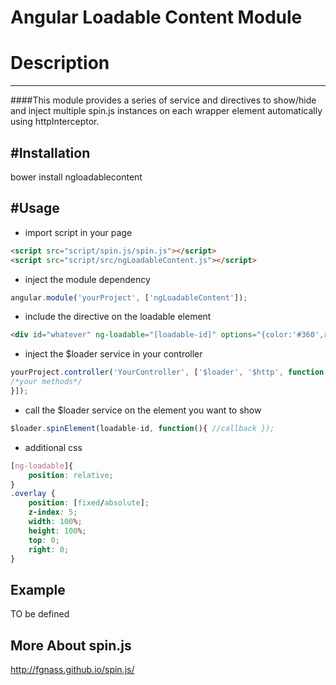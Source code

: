 Angular Loadable Content Module
======================

# Description
---------
####This module provides a series of service and directives to show/hide and inject multiple spin.js instances on each wrapper element automatically using httpInterceptor.

#Installation
---------
bower install ngloadablecontent

#Usage
---------
- import script in your page
```html
<script src="script/spin.js/spin.js"></script>
<script src="script/src/ngLoadableContent.js"></script>
```
- inject the module dependency
```js
angular.module('yourProject', ['ngLoadableContent']);
```
- include the directive on the loadable element 
```html
<div id="whatever" ng-loadable="[loadable-id]" options="{color:'#360',radius:5,lines:8,overlay:[true/false]}">Content</div>
```
- inject the $loader service in your controller 
```js
yourProject.controller('YourController', ['$loader', '$http', function ($loader, $http) {
/*your methods*/
}]);
```
- call the $loader service on the element you want to show
```js
$loader.spinElement(loadable-id, function(){ //callback });
```
- additional css 
```css
[ng-loadable]{
    position: relative;
}
.overlay {
    position: [fixed/absolute];
    z-index: 5;
    width: 100%;
    height: 100%;
    top: 0;
    right: 0;
}
```

Example
---------
TO be defined


More About spin.js
----------
http://fgnass.github.io/spin.js/